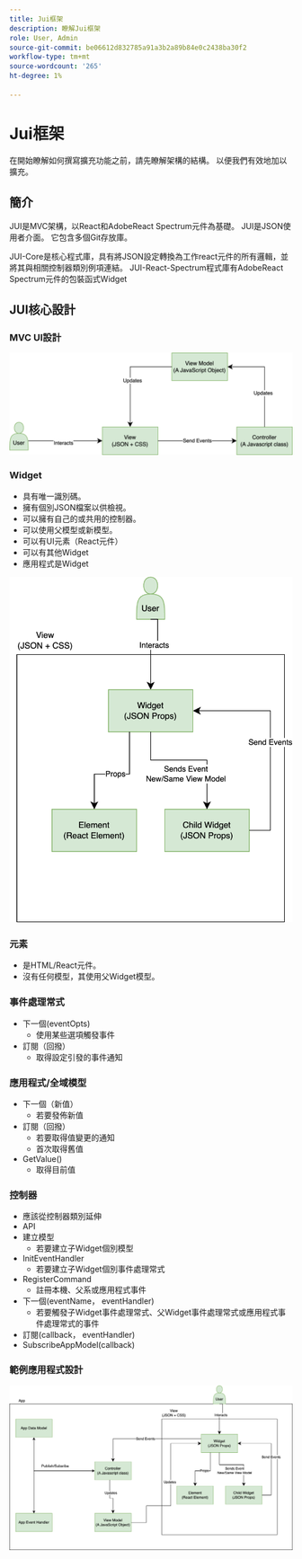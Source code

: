```yaml
---
title: Jui框架
description: 瞭解Jui框架
role: User, Admin
source-git-commit: be06612d832785a91a3b2a89b84e0c2438ba30f2
workflow-type: tm+mt
source-wordcount: '265'
ht-degree: 1%

---
```


# Jui框架

在開始瞭解如何撰寫擴充功能之前，請先瞭解架構的結構。
以便我們有效地加以擴充。

## 簡介

JUI是MVC架構，以React和AdobeReact Spectrum元件為基礎。 JUI是JSON使用者介面。 它包含多個Git存放庫。

JUI-Core是核心程式庫，具有將JSON設定轉換為工作react元件的所有邏輯，並將其與相關控制器類別例項連結。
JUI-React-Spectrum程式庫有AdobeReact Spectrum元件的包裝函式Widget

## JUI核心設計

### MVC UI設計

![JUI MVC流程](./imgs/jui-mvc-flow.png)

### Widget

- 具有唯一識別碼。
- 擁有個別JSON檔案以供檢視。
- 可以擁有自己的或共用的控制器。
- 可以使用父模型或新模型。
- 可以有UI元素（React元件）
- 可以有其他Widget
- 應用程式是Widget

![JUI Widget](./imgs/jui-widget.png)

### 元素

- 是HTML/React元件。
- 沒有任何模型，其使用父Widget模型。

### 事件處理常式

- 下一個(eventOpts)
   - 使用某些選項觸發事件
- 訂閱（回撥）
   - 取得設定引發的事件通知

### 應用程式/全域模型

- 下一個（新值）
   - 若要發佈新值
- 訂閱（回撥）
   - 若要取得值變更的通知
   - 首次取得舊值
- GetValue()
   - 取得目前值

### 控制器

- 應該從控制器類別延伸
- API
- 建立模型
   - 若要建立子Widget個別模型
- InitEventHandler
   - 若要建立子Widget個別事件處理常式
- RegisterCommand
   - 註冊本機、父系或應用程式事件
- 下一個(eventName， eventHandler)
   - 若要觸發子Widget事件處理常式、父Widget事件處理常式或應用程式事件處理常式的事件
- 訂閱(callback， eventHandler)
- SubscribeAppModel(callback)

### 範例應用程式設計

![範例應用程式](./imgs/jui-sample-app.png)
